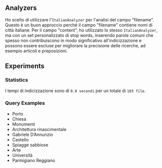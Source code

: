 ## Analyzers
Ho scelto di utilizzare l'`ItalianAnalyzer` per l'analisi del campo "filename". Questo è un buon approccio perché il campo "filename" contiene nomi di città italiane. Per il campo "content", ho utilizzato lo stesso `ItalianAnalyzer`, ma con un set personalizzato di stop words, inserendo parole comuni che spesso non contribuiscono in modo significativo all'indicizzazione e possono essere escluse per migliorare la precisione delle ricerche, ad esempio articoli e preposizioni.

## Experiments
### Statistics
I tempi di indicizzazione sono di `0.8 secondi` per un totale di `103 file`.

### Query Examples
- Porto
- Chiesa
- Monumenti
- Architettura rinascimentale
- Gabriele D’Annunzio
- Castello
- Spiagge sabbiose
- Arte
- Università
- Parmigiano Reggiano

